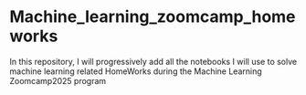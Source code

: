 # Machine_learning_zoomcamp_homeworks
In this repository, I will progressively add all the notebooks I will use to solve machine learning related HomeWorks during the Machine Learning Zoomcamp2025 program 
